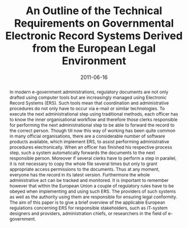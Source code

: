 ---
abstract: In modern e-government administrations, regulatory documents are not only
  drafted using  computer tools but are increasingly managed using Electronic Record
  Systems (ERS). Such tools mean that coordination and administrative procedures do
  not only have to occur via e-mail or similar technologies. To execute the next administrational
  step using traditional methods, each officer has to know the inner organisational
  workflow and therefore those clerks responsible for performing the next administrational
  step to be able to forward the record to the correct person. Though till now this
  way of working has been quite common in many official organisations, there are a
  considerable number of software products available, which implement ERS, to assist
  performing administrative procedures  electronically. When an officer has finished
  his respective process step, such a system automatically forwards the documents
  to the next responsible person. Moreover if several clerks have to perform a step
  in parallel, it is not necessary to copy the whole file several times but only to
  grant appropriate access permissions to the documents. Thus at any moment, everyone
  has the record in its latest version. Furthermore the whole administrative act can
  be tracked and monitored. It is important to remember however that within the European
  Union a couple of regulatory rules have to be obeyed when implementing and using
  such ERS. The providers of such systems as well as the authority using them are
  responsible for ensuring legal conformity. The aim of this paper is to give a brief
  overview of the applicable European regulations concerning ERS for responsible stakeholders,
  such as IT-system designers and providers, administration chiefs, or researchers
  in the field of e-government.
authors:
- Bernhard Horn
- Gerald Fischer
- Roman Trabitsch
- Thomas Grechenig
date: '2011-06-16'
featured: false
links:
- name: Publik
  url: https://publik.tuwien.ac.at/showentry.php?ID=204898&lang=2
publication: 'Talk: 11th European Conference on e-Government, Ljubljana, Slovenia;
  06-16-2011 - 06-17-2011; in: "Proceedings of the 11th European Conference on e-Government",
  M. Klun, M. Decman, T. Juki&#263; (ed.); Academic Publishing Limited, Reading, UK
  (2011), ISBN: 978-1-908272-00-3; 303 - 309'
publication_types:
- '1'
publishDate: '2011-06-16'
title: An Outline of the Technical Requirements on Governmental Electronic Record
  Systems Derived from the European Legal Environment
url_pdf: ''
---